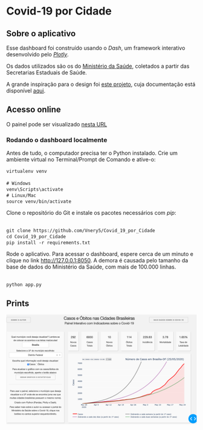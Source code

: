# Covid-19 por Cidade

## Sobre o aplicativo
Esse dashboard foi construído usando o *Dash*, um framework interativo desenvolvido pelo [*Plotly*](https://plot.ly/). 

Os dados utilizados são os do [Ministério da Saúde](https://covid.saude.gov.br), coletados a partir das Secretarias Estaduais de Saúde.

A grande inspiração para o design foi [este projeto](https://dash-gallery.plotly.host/dash-oil-and-gas/), cuja documentação está disponível [aqui](https://github.com/plotly/dash-sample-apps/tree/master/apps/dash-oil-and-gas).

## Acesso online

O painel pode ser visualizado [nesta URL](covid-19-por-municipio.herokuapp.com)

### Rodando o dashboard localmente

Antes de tudo, o computador precisa ter o Python instalado.
Crie um ambiente virtual no Terminal/Prompt de Comando e ative-o:
```
virtualenv venv

# Windows
venv\Scripts\activate
# Linux/Mac
source venv/bin/activate

```

Clone o repositório do Git e instale os pacotes necessários com *pip*:

```

git clone https://github.com/Vnery5/Covid_19_por_Cidade
cd Covid_19_por_Cidade
pip install -r requirements.txt

```

Rode o aplicativo. Para acessar o dashboard, espere cerca de um minuto e clique no link http://127.0.0.1:8050. A demora é causada pelo tamanho da base de dados do Ministério da Saúde, com mais de 100.000 linhas.

```

python app.py

```

## Prints

![screenshot](Prints/FotoDashCovid.png)

